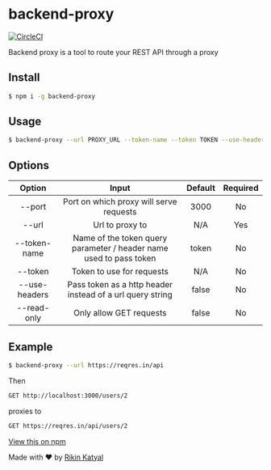 # backend-proxy
[![CircleCI](https://circleci.com/gh/murcul/backend-proxy.svg?style=shield)](https://circleci.com/gh/murcul/backend-proxy)

Backend proxy is a tool to route your REST API through a proxy

## Install

```bash
$ npm i -g backend-proxy
```

## Usage

```bash
$ backend-proxy --url PROXY_URL --token-name --token TOKEN --use-headers --port 3000 --read-only
```

## Options

| Option        | Input         | Default  | Required |
| :-------------: |:-------------:| :-----:| :-----:|
| --port | Port on which proxy will serve requests | 3000 | No |
| --url | Url to proxy to | N/A | Yes |
| --token-name | Name of the token query parameter / header name used to pass token | token | No |
| --token | Token to use for requests | N/A | No |
| --use-headers | Pass token as a http header instead of a url query string | false | No |
| --read-only | Only allow GET requests | false | No |

## Example

```bash
$ backend-proxy --url https://reqres.in/api
```
Then
```bash
GET http://localhost:3000/users/2
```
proxies to
```bash
GET https://reqres.in/api/users/2
```

[View this on npm](https://www.npmjs.com/package/backend-proxy)


Made with ❤ by [Rikin Katyal](https://github.com/sirvar)
